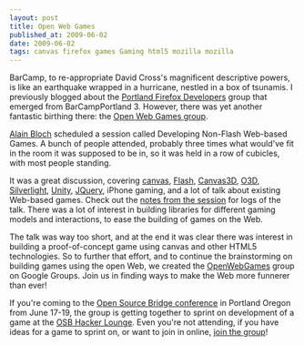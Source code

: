 ```yaml
---
layout: post
title: Open Web Games
published_at: 2009-06-02
date: 2009-06-02
tags: canvas firefox games Gaming html5 mozilla mozilla
---
```


BarCamp, to re-appropriate David Cross's magnificent descriptive powers, is like an earthquake wrapped in a hurricane, nestled in a box of tsunamis. I previously blogged about the [Portland Firefox Developers](http://autonome.wordpress.com/2009/05/08/portland-firefox-developers-meetup/) group that emerged from BarCampPortland 3. However, there was yet another fantastic birthing there: the [Open Web Games group](http://groups.google.com/group/openwebgames).

[Alain Bloch](http://twitter.com/alainbloch) scheduled a session called Developing Non-Flash Web-based Games. A bunch of people attended, probably three times what would've fit in the room it was supposed to be in, so it was held in a row of cubicles, with most people standing.

It was a great discussion, covering [canvas](https://developer.mozilla.org/en/HTML/Canvas), [Flash](http://get.adobe.com/flashplayer/), [Canvas3D](http://blog.vlad1.com/canvas-3d/), [O3D](http://code.google.com/apis/o3d/), [Silverlight](http://silverlight.net/), [Unity](http://unity3d.com/unity-web-player-2.x.html), [JQuery](http://jquery.com/), iPhone gaming, and a lot of talk about existing Web-based games. Check out the [notes from the session](http://2009.barcampportland.com/notes/ene) for logs of the talk. There was a lot of interest in building libraries for different gaming models and interactions, to ease the building of games on the Web.

The talk was way too short, and at the end it was clear there was interest in building a proof-of-concept game using canvas and other HTML5 technologies. So to further that effort, and to continue the brainstorming on building games using the open Web, we created the [OpenWebGames](http://groups.google.com/group/openwebgames) group on Google Groups. Join us in finding ways to make the Web more funnerer than ever!

If you're coming to the [Open Source Bridge conference](http://opensourcebridge.org/) in Portland Oregon from June 17-19, the group is getting together to sprint on development of a game at the [OSB Hacker Lounge](http://opensourcebridge.org/wiki/Hacker_Lounge). Even you're not attending, if you have ideas for a game to sprint on, or want to join in online, [join the group](http://groups.google.com/group/openwebgames)!